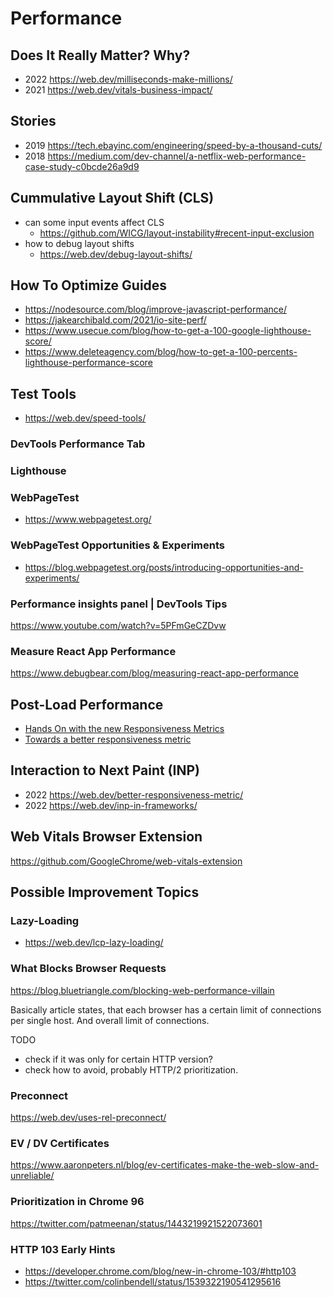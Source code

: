 # Performance

## Does It Really Matter? Why?
- 2022 https://web.dev/milliseconds-make-millions/
- 2021 https://web.dev/vitals-business-impact/

## Stories
- 2019 https://tech.ebayinc.com/engineering/speed-by-a-thousand-cuts/
- 2018 https://medium.com/dev-channel/a-netflix-web-performance-case-study-c0bcde26a9d9

## Cummulative Layout Shift (CLS)
- can some input events affect CLS
  - https://github.com/WICG/layout-instability#recent-input-exclusion
- how to debug layout shifts 
  - https://web.dev/debug-layout-shifts/

## How To Optimize Guides
- https://nodesource.com/blog/improve-javascript-performance/
- https://jakearchibald.com/2021/io-site-perf/
- https://www.usecue.com/blog/how-to-get-a-100-google-lighthouse-score/
- https://www.deleteagency.com/blog/how-to-get-a-100-percents-lighthouse-performance-score

## Test Tools
- https://web.dev/speed-tools/

### DevTools Performance Tab

### Lighthouse

### WebPageTest
- https://www.webpagetest.org/

### WebPageTest Opportunities & Experiments
- https://blog.webpagetest.org/posts/introducing-opportunities-and-experiments/

### Performance insights panel | DevTools Tips
https://www.youtube.com/watch?v=5PFmGeCZDvw

### Measure React App Performance
https://www.debugbear.com/blog/measuring-react-app-performance

## Post-Load Performance
- [Hands On with the new Responsiveness Metrics](https://calendar.perfplanet.com/2021/hands-on-with-the-new-responsiveness-metrics/)
- [Towards a better responsiveness metric](https://web.dev/better-responsiveness-metric/#group-events-into-interactions)

## Interaction to Next Paint (INP)
- 2022 https://web.dev/better-responsiveness-metric/
- 2022 https://web.dev/inp-in-frameworks/

## Web Vitals Browser Extension
https://github.com/GoogleChrome/web-vitals-extension

## Possible Improvement Topics

### Lazy-Loading
- https://web.dev/lcp-lazy-loading/

### What Blocks Browser Requests

https://blog.bluetriangle.com/blocking-web-performance-villain

Basically article states, that each browser has a certain limit of connections per single host. And overall limit of connections.

TODO
- check if it was only for certain HTTP version?
- check how to avoid, probably HTTP/2 prioritization.

### Preconnect
https://web.dev/uses-rel-preconnect/

### EV / DV Certificates
https://www.aaronpeters.nl/blog/ev-certificates-make-the-web-slow-and-unreliable/

### Prioritization in Chrome 96
https://twitter.com/patmeenan/status/1443219921522073601

### HTTP 103 Early Hints
- https://developer.chrome.com/blog/new-in-chrome-103/#http103
- https://twitter.com/colinbendell/status/1539322190541295616

